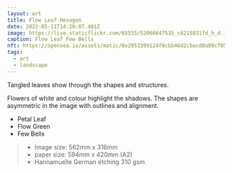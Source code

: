 ```yaml
---
layout: art
title: Flow Leaf Hexagon
date: 2022-05-11T14:20:07.401Z
image: https://live.staticflickr.com/65535/52066647535_c6215031fd_h_d.jpg
caption: Flow Leaf Few Bells
nft: https://opensea.io/assets/matic/0x2953399124f0cbb46d2cbacd8a89cf0599974963/48162648330355413914028108631647327469322174667090404439099707906307016097793/
tags:
  - art
  - landscape
---
```

Tangled leaves show through the shapes and structures.

Flowers of white and colour highlight the shadows. The shapes are asymmetric in the image with outlines and alignment.

* Petal Leaf
* Flow Green
* Few Bells

> - Image size: 562mm x 316mm
> - paper size: 594mm x 420mm (A2)
> - Hannamuelle German etching 310 gsm
